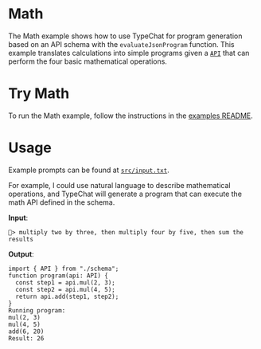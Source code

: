 # Math

The Math example shows how to use TypeChat for program generation based on an API schema with the `evaluateJsonProgram` function. This example translates calculations into simple programs given a [`API`](./src/mathSchema.ts) that can perform the four basic mathematical operations.

# Try Math
To run the Math example, follow the instructions in the [examples README](../README.md#step-1-configure-your-development-environment).

# Usage
Example prompts can be found at [`src/input.txt`](./src/input.txt).

For example, I could use natural language to describe mathematical operations, and TypeChat will generate a program that can execute the math API defined in the schema.

**Input**:
```
🟰> multiply two by three, then multiply four by five, then sum the results
```

**Output**:
```
import { API } from "./schema";
function program(api: API) {
  const step1 = api.mul(2, 3);
  const step2 = api.mul(4, 5);
  return api.add(step1, step2);
}
Running program:
mul(2, 3)
mul(4, 5)
add(6, 20)
Result: 26
```
